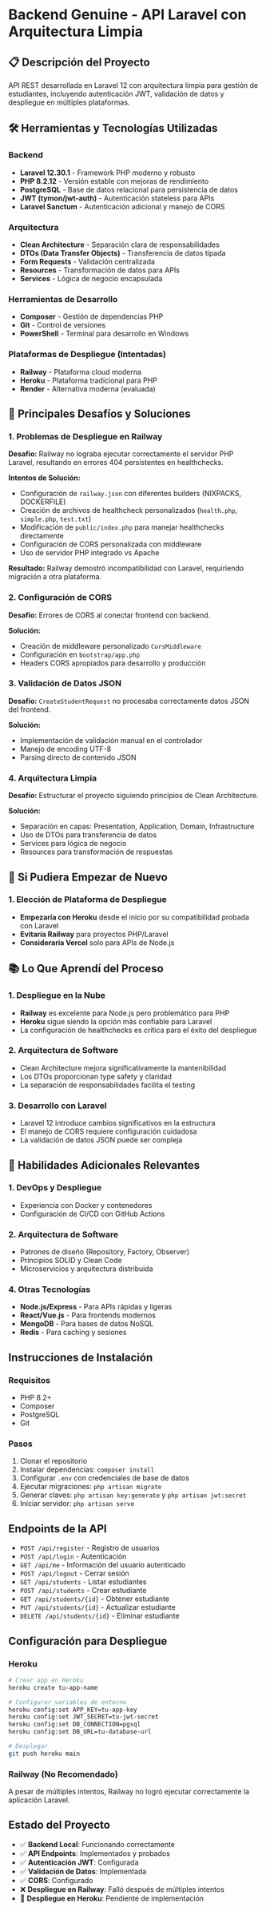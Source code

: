 # Backend Genuine - API Laravel con Arquitectura Limpia

## 📋 Descripción del Proyecto

API REST desarrollada en Laravel 12 con arquitectura limpia para gestión de estudiantes, incluyendo autenticación JWT, validación de datos y despliegue en múltiples plataformas.

## 🛠️ Herramientas y Tecnologías Utilizadas

### Backend
- **Laravel 12.30.1** - Framework PHP moderno y robusto
- **PHP 8.2.12** - Versión estable con mejoras de rendimiento
- **PostgreSQL** - Base de datos relacional para persistencia de datos
- **JWT (tymon/jwt-auth)** - Autenticación stateless para APIs
- **Laravel Sanctum** - Autenticación adicional y manejo de CORS

### Arquitectura
- **Clean Architecture** - Separación clara de responsabilidades
- **DTOs (Data Transfer Objects)** - Transferencia de datos tipada
- **Form Requests** - Validación centralizada
- **Resources** - Transformación de datos para APIs
- **Services** - Lógica de negocio encapsulada

### Herramientas de Desarrollo
- **Composer** - Gestión de dependencias PHP
- **Git** - Control de versiones
- **PowerShell** - Terminal para desarrollo en Windows

### Plataformas de Despliegue (Intentadas)
- **Railway** - Plataforma cloud moderna
- **Heroku** - Plataforma tradicional para PHP
- **Render** - Alternativa moderna (evaluada)

## 🚧 Principales Desafíos y Soluciones

### 1. **Problemas de Despliegue en Railway**

**Desafío:** Railway no lograba ejecutar correctamente el servidor PHP Laravel, resultando en errores 404 persistentes en healthchecks.

**Intentos de Solución:**
- Configuración de `railway.json` con diferentes builders (NIXPACKS, DOCKERFILE)
- Creación de archivos de healthcheck personalizados (`health.php`, `simple.php`, `test.txt`)
- Modificación de `public/index.php` para manejar healthchecks directamente
- Configuración de CORS personalizada con middleware
- Uso de servidor PHP integrado vs Apache

**Resultado:** Railway demostró incompatibilidad con Laravel, requiriendo migración a otra plataforma.

### 2. **Configuración de CORS**

**Desafío:** Errores de CORS al conectar frontend con backend.

**Solución:**
- Creación de middleware personalizado `CorsMiddleware`
- Configuración en `bootstrap/app.php`
- Headers CORS apropiados para desarrollo y producción

### 3. **Validación de Datos JSON**

**Desafío:** `CreateStudentRequest` no procesaba correctamente datos JSON del frontend.

**Solución:**
- Implementación de validación manual en el controlador
- Manejo de encoding UTF-8
- Parsing directo de contenido JSON

### 4. **Arquitectura Limpia**

**Desafío:** Estructurar el proyecto siguiendo principios de Clean Architecture.

**Solución:**
- Separación en capas: Presentation, Application, Domain, Infrastructure
- Uso de DTOs para transferencia de datos
- Services para lógica de negocio
- Resources para transformación de respuestas

## 🔄 Si Pudiera Empezar de Nuevo

### 1. **Elección de Plataforma de Despliegue**
- **Empezaría con Heroku** desde el inicio por su compatibilidad probada con Laravel
- **Evitaría Railway** para proyectos PHP/Laravel
- **Consideraría Vercel** solo para APIs de Node.js

## 📚 Lo Que Aprendí del Proceso

### 1. **Despliegue en la Nube**
- **Railway** es excelente para Node.js pero problemático para PHP
- **Heroku** sigue siendo la opción más confiable para Laravel
- La configuración de healthchecks es crítica para el éxito del despliegue

### 2. **Arquitectura de Software**
- Clean Architecture mejora significativamente la mantenibilidad
- Los DTOs proporcionan type safety y claridad
- La separación de responsabilidades facilita el testing

### 3. **Desarrollo con Laravel**
- Laravel 12 introduce cambios significativos en la estructura
- El manejo de CORS requiere configuración cuidadosa
- La validación de datos JSON puede ser compleja



## 🎯 Habilidades Adicionales Relevantes

### 1. **DevOps y Despliegue**
- Experiencia con Docker y contenedores
- Configuración de CI/CD con GitHub Actions

### 2. **Arquitectura de Software**
- Patrones de diseño (Repository, Factory, Observer)
- Principios SOLID y Clean Code
- Microservicios y arquitectura distribuida


### 4. **Otras Tecnologías**
- **Node.js/Express** - Para APIs rápidas y ligeras
- **React/Vue.js** - Para frontends modernos
- **MongoDB** - Para bases de datos NoSQL
- **Redis** - Para caching y sesiones

##  Instrucciones de Instalación

### Requisitos
- PHP 8.2+
- Composer
- PostgreSQL
- Git

### Pasos
1. Clonar el repositorio
2. Instalar dependencias: `composer install`
3. Configurar `.env` con credenciales de base de datos
4. Ejecutar migraciones: `php artisan migrate`
5. Generar claves: `php artisan key:generate` y `php artisan jwt:secret`
6. Iniciar servidor: `php artisan serve`

##  Endpoints de la API

- `POST /api/register` - Registro de usuarios
- `POST /api/login` - Autenticación
- `GET /api/me` - Información del usuario autenticado
- `POST /api/logout` - Cerrar sesión
- `GET /api/students` - Listar estudiantes
- `POST /api/students` - Crear estudiante
- `GET /api/students/{id}` - Obtener estudiante
- `PUT /api/students/{id}` - Actualizar estudiante
- `DELETE /api/students/{id}` - Eliminar estudiante

##  Configuración para Despliegue

### Heroku
```bash
# Crear app en Heroku
heroku create tu-app-name

# Configurar variables de entorno
heroku config:set APP_KEY=tu-app-key
heroku config:set JWT_SECRET=tu-jwt-secret
heroku config:set DB_CONNECTION=pgsql
heroku config:set DB_URL=tu-database-url

# Desplegar
git push heroku main
```

### Railway (No Recomendado)
A pesar de múltiples intentos, Railway no logró ejecutar correctamente la aplicación Laravel.

##  Estado del Proyecto

- ✅ **Backend Local**: Funcionando correctamente
- ✅ **API Endpoints**: Implementados y probados
- ✅ **Autenticación JWT**: Configurada
- ✅ **Validación de Datos**: Implementada
- ✅ **CORS**: Configurado
- ❌ **Despliegue en Railway**: Falló después de múltiples intentos
- 🔄 **Despliegue en Heroku**: Pendiente de implementación

